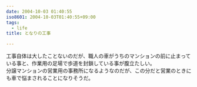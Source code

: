 ```yaml
---
date: 2004-10-03 01:40:55
iso8601: 2004-10-03T01:40:55+09:00
tags:
  - life
title: となりの工事

---
```


<div class="entry-body">
  <p>工事自体は大したことないのだが、職人の車がうちのマンションの前に止まっている事と、作業用の足場で歩道を封鎖している事が腹立たしい。<br />
    分譲マンションの営業用の事務所になるようなのだが、この分だと営業のときにも車で悩まされることになりそうだ。</p>
</div>
